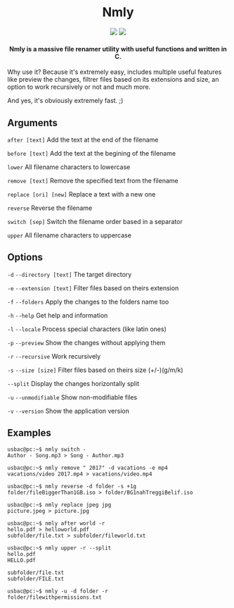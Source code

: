 <h1 align="center">Nmly</h1>

<p align="center">
<img src="https://img.shields.io/badge/version-0.9.10-blue.svg"> <img src="https://img.shields.io/badge/license-MIT-orange.svg">
</p>

<h4 align="center">Nmly is a massive file renamer utility with useful functions and written in C.</h4>

Why use it? Because it's extremely easy, includes multiple useful features like preview the changes, filtrer files based on its extensions and size, an option to work recursively or not and much more.

And yes, it's obviously extremely fast. ;)

## Arguments

`after [text]` Add the text at the end of the filename

`before [text]` Add the text at the begining of the filename

`lower` All filename characters to lowercase

`remove [text]` Remove the specified text from the filename

`replace [ori] [new]` Replace a text with a new one

`reverse` Reverse the filename

`switch [sep]` Switch the filename order based in a separator

`upper` All filename characters to uppercase

## Options

`-d` `--directory [text]` The target directory

`-e` `--extension [text]` Filter files based on theirs extension

`-f` `--folders` Apply the changes to the folders name too

`-h` `--help` Get help and information

`-l` `--locale` Process special characters (like latin ones)

`-p` `--preview` Show the changes without applying them

`-r` `--recursive` Work recursively

`-s` `--size [size]` Filter files based on theirs size (+/-)(g/m/k)

`--split` Display the changes horizontally split

`-u` `--unmodifiable` Show non-modifiable files

`-v` `--version` Show the application version

## Examples

```console
usbac@pc:~$ nmly switch -
Author - Song.mp3 > Song - Author.mp3
```
```console
usbac@pc:~$ nmly remove " 2017" -d vacations -e mp4
vacations/video 2017.mp4 > vacations/video.mp4
```
```console
usbac@pc:~$ nmly reverse -d folder -s +1g
folder/fileBiggerThan1GB.iso > folder/BG1nahTreggiBelif.iso
```
```console
usbac@pc:~$ nmly replace jpeg jpg
picture.jpeg > picture.jpg
```
```console
usbac@pc:~$ nmly after world -r
hello.pdf > helloworld.pdf
subfolder/file.txt > subfolder/fileworld.txt 
```
```console
usbac@pc:~$ nmly upper -r --split
hello.pdf
HELLO.pdf

subfolder/file.txt
subfolder/FILE.txt 
```
```console
usbac@pc:~$ nmly -u -d folder -r
folder/filewithpermissions.txt
```